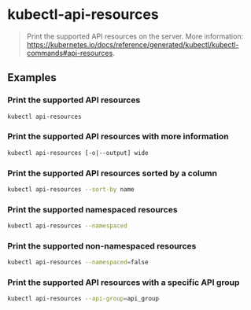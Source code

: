 # kubectl-api-resources

> Print the supported API resources on the server. More information: <https://kubernetes.io/docs/reference/generated/kubectl/kubectl-commands#api-resources>.

## Examples

### Print the supported API resources

```bash
kubectl api-resources
```

### Print the supported API resources with more information

```bash
kubectl api-resources [-o|--output] wide
```

### Print the supported API resources sorted by a column

```bash
kubectl api-resources --sort-by name
```

### Print the supported namespaced resources

```bash
kubectl api-resources --namespaced
```

### Print the supported non-namespaced resources

```bash
kubectl api-resources --namespaced=false
```

### Print the supported API resources with a specific API group

```bash
kubectl api-resources --api-group=api_group
```
